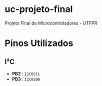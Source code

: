 # uc-projeto-final
Projeto Final de Microcontroladores - UTFPR

# Pinos Utilizados

## I²C
* **PB2** : ```I2C0SCL```
* **PB3** : ```I2C0SDA```

